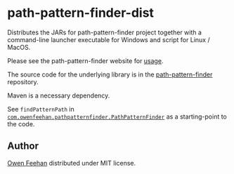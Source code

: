 # path-pattern-finder-dist

Distributes the JARs for path-pattern-finder project together with a command-line launcher executable for Windows and script for Linux / MacOS.

Please see the path-pattern-finder website for [usage](https://path-pattern-finder.github.io/).

The source code for the underlying library is in the [path-pattern-finder](https://github.com/path-pattern-finder/path-pattern-finder) repository.

Maven is a necessary dependency.

See `findPatternPath` in [`com.owenfeehan.pathpatternfinder.PathPatternFinder`](src/main/java/com/owenfeehan/pathpatternfinder/PathPatternFinder.java) as a starting-point to the code.

## Author

[Owen Feehan](http://www.owenfeehan.com) distributed under MIT license.
